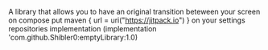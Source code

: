 A library that allows you to have an original transition beteween your screen on compose
put maven { url = uri("https://jitpack.io") } on your settings repositories
implementation (implementation 'com.github.Shibler0:emptyLibrary:1.0)
